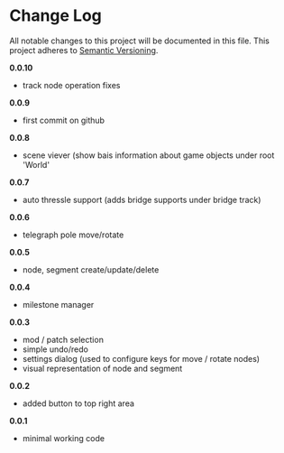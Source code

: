 # Change Log

All notable changes to this project will be documented in this file.
This project adheres to [Semantic Versioning](http://semver.org/).

**0.0.10**
- track node operation fixes

**0.0.9**
- first commit on github

**0.0.8**
- scene viever (show bais information about game objects under root 'World'

**0.0.7**
- auto thressle support (adds bridge supports under bridge track)

**0.0.6**
- telegraph pole move/rotate

**0.0.5**
- node, segment create/update/delete

**0.0.4**
- milestone manager

**0.0.3**
- mod / patch selection
- simple undo/redo
- settings dialog (used to configure keys for move / rotate nodes)
- visual representation of node and segment

**0.0.2**
- added button to top right area

**0.0.1**
- minimal working code